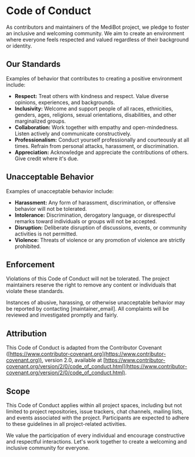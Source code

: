 # Code of Conduct

As contributors and maintainers of the MediBot project, we pledge to foster an inclusive and welcoming community. We aim to create an environment where everyone feels respected and valued regardless of their background or identity.

## Our Standards

Examples of behavior that contributes to creating a positive environment include:

- **Respect:** Treat others with kindness and respect. Value diverse opinions, experiences, and backgrounds.
- **Inclusivity:** Welcome and support people of all races, ethnicities, genders, ages, religions, sexual orientations, disabilities, and other marginalized groups.
- **Collaboration:** Work together with empathy and open-mindedness. Listen actively and communicate constructively.
- **Professionalism:** Conduct yourself professionally and courteously at all times. Refrain from personal attacks, harassment, or discrimination.
- **Appreciation:** Acknowledge and appreciate the contributions of others. Give credit where it's due.

## Unacceptable Behavior

Examples of unacceptable behavior include:

- **Harassment:** Any form of harassment, discrimination, or offensive behavior will not be tolerated.
- **Intolerance:** Discrimination, derogatory language, or disrespectful remarks toward individuals or groups will not be accepted.
- **Disruption:** Deliberate disruption of discussions, events, or community activities is not permitted.
- **Violence:** Threats of violence or any promotion of violence are strictly prohibited.

## Enforcement

Violations of this Code of Conduct will not be tolerated. The project maintainers reserve the right to remove any content or individuals that violate these standards.

Instances of abusive, harassing, or otherwise unacceptable behavior may be reported by contacting [maintainer_email]. All complaints will be reviewed and investigated promptly and fairly.

## Attribution

This Code of Conduct is adapted from the Contributor Covenant ([https://www.contributor-covenant.org](https://www.contributor-covenant.org)), version 2.0, available at [https://www.contributor-covenant.org/version/2/0/code_of_conduct.html](https://www.contributor-covenant.org/version/2/0/code_of_conduct.html).

## Scope

This Code of Conduct applies within all project spaces, including but not limited to project repositories, issue trackers, chat channels, mailing lists, and events associated with the project. Participants are expected to adhere to these guidelines in all project-related activities.

We value the participation of every individual and encourage constructive and respectful interactions. Let's work together to create a welcoming and inclusive community for everyone.
